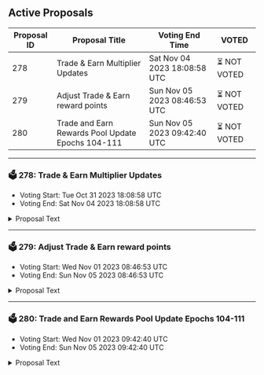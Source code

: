## Active Proposals

| Proposal ID | Proposal Title | Voting End Time | VOTED |
|-------------|----------------|-----------------|-------|
| 278 | Trade & Earn Multiplier Updates | Sat Nov 04 2023 18:08:58 UTC | ⏳ NOT VOTED |
| 279 | Adjust Trade & Earn reward points | Sun Nov 05 2023 08:46:53 UTC | ⏳ NOT VOTED |
| 280 | Trade and Earn Rewards Pool Update Epochs 104-111 | Sun Nov 05 2023 09:42:40 UTC | ⏳ NOT VOTED |

---

### 🗳 278: Trade & Earn Multiplier Updates
- Voting Start: Tue Oct 31 2023 18:08:58 UTC
- Voting End: Sat Nov 04 2023 18:08:58 UTC

<details>
<summary>Proposal Text</summary>
 
To promote trading activity in new markets, the Injective Labs team proposes to boost the TIA/USDT spot market to 50x while resetting multipliers for all other markets.

Action

By voting YES on this proposal, you agree to update T&E multipliers based on the description above.

By voting NO on the proposal, you do not support updating T&E multipliers based on the description above.

By voting NO WITH VETO, you find this proposal to be (1) spam, i.e., irrelevant to the Injective ecosystem, (2) disproportionately infringes on minority interests, or (3) violates or encourages violation of the rules of engagement as currently set out by Injective governance. If the number of ‘NoWithVeto’ votes is greater than a third of total votes, the proposal is rejected and the 500 INJ deposit is burned.

By voting ABSTAIN, you wish to contribute to quorum while formally declining to vote either for or against the proposal.

Disclaimer: I am a member of the Injective Labs team.
</details>

---

### 🗳 279: Adjust Trade & Earn reward points
- Voting Start: Wed Nov 01 2023 08:46:53 UTC
- Voting End: Sun Nov 05 2023 08:46:53 UTC

<details>
<summary>Proposal Text</summary>
 
This proposal, if passed, will adjust the Trade & Earn reward points for the epoch that ended on Oct 25.

The reward points for the following addresses will be adjusted to zero: inj1mqykgk8glnfevlu7xl0equkaq77djzm2n0g3zp

The community has presented evidence that these addresses have unfairly received Trade & Earn rewards through malicious behavior.

For more details, refer to the governance forum post: https://gov.injective.network/discussion/13905-adjust-trade-earn-reward-points

Disclaimer: I am a team member at Injective Labs.
</details>

---

### 🗳 280: Trade and Earn Rewards Pool Update Epochs 104-111
- Voting Start: Wed Nov 01 2023 09:42:40 UTC
- Voting End: Sun Nov 05 2023 09:42:40 UTC

<details>
<summary>Proposal Text</summary>
 
This proposal defines the rewards allocation of Trade & Earn from epoch 104 to epoch 111, which ends on 14 Nov 2023 09:00 (UTC). The Trade & Earn rewards program was approved by the Injective community to help support the trading volume of Injective and the growth of the exchange dApps built on Injective.

This proposal, if approved, will extend Trade & Earn rewards for another 8 weeks. The following is the breakdown of the rewards:

- Epoch 104 - 2,034 INJ

- Epoch 105 - 2,021 INJ

- Epoch 106 - 2,008 INJ

- Epoch 107 - 1,995 INJ

- Epoch 108 - 1,983 INJ

- Epoch 109 - 1,970 INJ

- Epoch 110 - 1,957 INJ

- Epoch 111 - 1,944 INJ

By voting YES on this proposal, you agree to spending 15,912 INJ from the community pool to promote trading activity on Injective.

By voting NO on the proposal, you do not support spending 15,912 INJ from the community pool to promote trading activity on Injective.

By voting NO WITH VETO, you find this proposal to (1) spam, i.e., irrelevant to the Injective ecosystem, (2) disproportionately infringes on minority interests, or (3) violates or encourages violation of the rules of engagement as currently set out by Injective governance. If the number of ‘NoWithVeto’ votes is greater than a third of total votes, the proposal is rejected and the 500 INJ deposit is burned.

By voting ABSTAIN, you wish to contribute to quorum but formally decline to vote either for or against the proposal.
</details>
